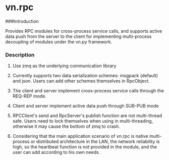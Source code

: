 # vn.rpc

###Introduction

Provides RPC modules for cross-process service calls, and supports active data push from the server to the client for implementing multi-process decoupling of modules under the vn.py framework.

### Description

1. Use zmq as the underlying communication library

2. Currently supports two data serialization schemes: msgpack (default) and json. Users can add other schemes themselves in RpcObject.

3. The client and server implement cross-process service calls through the REQ-REP mode.

4. Client and server implement active data push through SUB-PUB mode

5. RPCClient's send and RpcServer's publish function are not multi-thread safe. Users need to lock themselves when using in multi-threading, otherwise it may cause the bottom of zmq to crash.

6. Considering that the main application scenario of vn.rpc is native multi-process or distributed architecture in the LAN, the network reliability is high, so the heartbeat function is not provided in the module, and the user can add according to his own needs.
